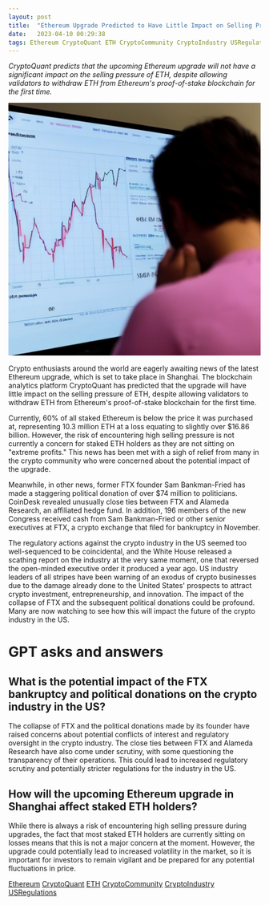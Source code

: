 ```yaml
---
layout: post
title:  "Ethereum Upgrade Predicted to Have Little Impact on Selling Pressure of ETH"
date:   2023-04-10 00:29:38 
tags: Ethereum CryptoQuant ETH CryptoCommunity CryptoIndustry USRegulations
---
```

*CryptoQuant predicts that the upcoming Ethereum upgrade will not have a significant impact on the selling pressure of ETH, despite allowing validators to withdraw ETH from Ethereum's proof-of-stake blockchain for the first time.*

![A person looking at a computer screen with a graph showing the fluctuation of Ethereum's price in the background.](/assets/c51f542a-4693-47d2-a100-8e46d504409f.jpg "Ethereum Upgrade Predicted to Have Little Impact on Selling Pressure of ETH")

Crypto enthusiasts around the world are eagerly awaiting news of the latest Ethereum upgrade, which is set to take place in Shanghai. The blockchain analytics platform CryptoQuant has predicted that the upgrade will have little impact on the selling pressure of ETH, despite allowing validators to withdraw ETH from Ethereum's proof-of-stake blockchain for the first time.

Currently, 60% of all staked Ethereum is below the price it was purchased at, representing 10.3 million ETH at a loss equating to slightly over $16.86 billion. However, the risk of encountering high selling pressure is not currently a concern for staked ETH holders as they are not sitting on "extreme profits." This news has been met with a sigh of relief from many in the crypto community who were concerned about the potential impact of the upgrade.

Meanwhile, in other news, former FTX founder Sam Bankman-Fried has made a staggering political donation of over $74 million to politicians. CoinDesk revealed unusually close ties between FTX and Alameda Research, an affiliated hedge fund. In addition, 196 members of the new Congress received cash from Sam Bankman-Fried or other senior executives at FTX, a crypto exchange that filed for bankruptcy in November.

The regulatory actions against the crypto industry in the US seemed too well-sequenced to be coincidental, and the White House released a scathing report on the industry at the very same moment, one that reversed the open-minded executive order it produced a year ago. US industry leaders of all stripes have been warning of an exodus of crypto businesses due to the damage already done to the United States' prospects to attract crypto investment, entrepreneurship, and innovation. The impact of the collapse of FTX and the subsequent political donations could be profound. Many are now watching to see how this will impact the future of the crypto industry in the US.

# GPT asks and answers

## What is the potential impact of the FTX bankruptcy and political donations on the crypto industry in the US?

The collapse of FTX and the political donations made by its founder have raised concerns about potential conflicts of interest and regulatory oversight in the crypto industry. The close ties between FTX and Alameda Research have also come under scrutiny, with some questioning the transparency of their operations. This could lead to increased regulatory scrutiny and potentially stricter regulations for the industry in the US.

## How will the upcoming Ethereum upgrade in Shanghai affect staked ETH holders?

While there is always a risk of encountering high selling pressure during upgrades, the fact that most staked ETH holders are currently sitting on losses means that this is not a major concern at the moment. However, the upgrade could potentially lead to increased volatility in the market, so it is important for investors to remain vigilant and be prepared for any potential fluctuations in price.

[Ethereum](/tags/Ethereum) [CryptoQuant](/tags/CryptoQuant) [ETH](/tags/ETH) [CryptoCommunity](/tags/CryptoCommunity) [CryptoIndustry](/tags/CryptoIndustry) [USRegulations](/tags/USRegulations)